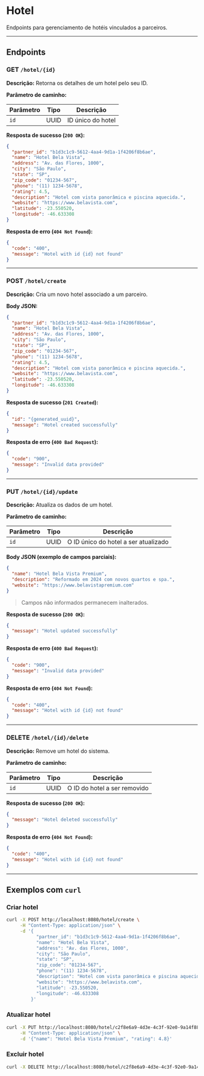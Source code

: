 # Hotel
Endpoints para gerenciamento de hotéis vinculados a parceiros.

---

## Endpoints

### GET `/hotel/{id}`

**Descrição:** Retorna os detalhes de um hotel pelo seu ID.

**Parâmetro de caminho:**

| Parâmetro | Tipo | Descrição           |
|-----------|------|---------------------|
| `id`      | UUID | ID único do hotel   |

**Resposta de sucesso (`200 OK`):**

```json
{
  "partner_id": "b1d3c1c9-5612-4aa4-9d1a-1f4206f8b6ae",
  "name": "Hotel Bela Vista",
  "address": "Av. das Flores, 1000",
  "city": "São Paulo",
  "state": "SP",
  "zip_code": "01234-567",
  "phone": "(11) 1234-5678",
  "rating": 4.5,
  "description": "Hotel com vista panorâmica e piscina aquecida.",
  "website": "https://www.belavista.com",
  "latitude": -23.550520,
  "longitude": -46.633308
}
```

**Resposta de erro (`404 Not Found`):**

```json
{
  "code": "400",
  "message": "Hotel with id {id} not found"
}
```

---

### POST `/hotel/create`

**Descrição:** Cria um novo hotel associado a um parceiro.

**Body JSON:**

```json
{
  "partner_id": "b1d3c1c9-5612-4aa4-9d1a-1f4206f8b6ae",
  "name": "Hotel Bela Vista",
  "address": "Av. das Flores, 1000",
  "city": "São Paulo",
  "state": "SP",
  "zip_code": "01234-567",
  "phone": "(11) 1234-5678",
  "rating": 4.5,
  "description": "Hotel com vista panorâmica e piscina aquecida.",
  "website": "https://www.belavista.com",
  "latitude": -23.550520,
  "longitude": -46.633308
}
```

**Resposta de sucesso (`201 Created`):**

```json
{
  "id": "{generated_uuid}",
  "message": "Hotel created successfully"
}
```

**Resposta de erro (`400 Bad Request`):**

```json
{
  "code": "900",
  "message": "Invalid data provided"
}
```

---

### PUT `/hotel/{id}/update`

**Descrição:** Atualiza os dados de um hotel.

**Parâmetro de caminho:**

| Parâmetro | Tipo | Descrição                            |
|-----------|------|--------------------------------------|
| `id`      | UUID | O ID único do hotel a ser atualizado |

**Body JSON (exemplo de campos parciais):**

```json
{
  "name": "Hotel Bela Vista Premium",
  "description": "Reformado em 2024 com novos quartos e spa.",
  "website": "https://www.belavistapremium.com"
}
```

> Campos não informados permanecem inalterados.

**Resposta de sucesso (`200 OK`):**

```json
{
  "message": "Hotel updated successfully"
}
```

**Resposta de erro (`400 Bad Request`):**

```json
{
  "code": "900",
  "message": "Invalid data provided"
}
```

**Resposta de erro (`404 Not Found`):**

```json
{
  "code": "400",
  "message": "Hotel with id {id} not found"
}
```

---

### DELETE `/hotel/{id}/delete`

**Descrição:** Remove um hotel do sistema.

**Parâmetro de caminho:**

| Parâmetro | Tipo | Descrição                    |
|-----------|------|------------------------------|
| `id`      | UUID | O ID do hotel a ser removido |

**Resposta de sucesso (`200 OK`):**

```json
{
  "message": "Hotel deleted successfully"
}
```

**Resposta de erro (`404 Not Found`):**

```json
{
  "code": "400",
  "message": "Hotel with id {id} not found"
}
```

---

## Exemplos com `curl`

### Criar hotel

```bash
curl -X POST http://localhost:8080/hotel/create \
     -H "Content-Type: application/json" \
     -d '{
           "partner_id": "b1d3c1c9-5612-4aa4-9d1a-1f4206f8b6ae",
           "name": "Hotel Bela Vista",
           "address": "Av. das Flores, 1000",
           "city": "São Paulo",
           "state": "SP",
           "zip_code": "01234-567",
           "phone": "(11) 1234-5678",
           "description": "Hotel com vista panorâmica e piscina aquecida.",
           "website": "https://www.belavista.com",
           "latitude": -23.550520,
           "longitude": -46.633308
         }'
```

### Atualizar hotel

```bash
curl -X PUT http://localhost:8080/hotel/c2f8e6a9-4d3e-4c3f-92e0-9a14f88ec2e1/update \
     -H "Content-Type: application/json" \
     -d '{"name": "Hotel Bela Vista Premium", "rating": 4.8}'
```

### Excluir hotel

```bash
curl -X DELETE http://localhost:8080/hotel/c2f8e6a9-4d3e-4c3f-92e0-9a14f88ec2e1/delete
```